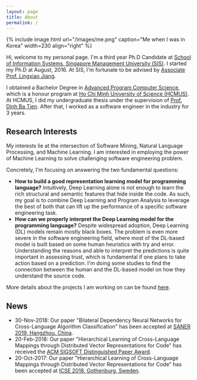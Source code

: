 ```yaml
---
layout: page
title: About
permalink: /
---
```


{% include image.html url="/images/me.png" caption="Me when I was in Korea" width=230 align="right" %}


Hi, welcome to my personal page. I'm a third year Ph.D Candidate at <a href="https://sis.smu.edu.sg/programmes/PhD/overview" target="_blank">School of Information Systems, Singapore Management University (SIS)</a>. I started my Ph.D at August, 2016. At SIS, I'm fortunate to be advised by <a href="http://www.mysmu.edu/faculty/lxjiang/" target="_blank">Associate Prof. Lingxiao Jiang</a>.

I obtained a Bachelor Degree in <a href="http://www.apcs.hcmus.edu.vn/Default.aspx?alias=www.apcs.hcmus.edu.vn/en" target="_blank">Advanced Program Computer Science</a>, which is a honour program at <a href="http://web.hcmus.edu.vn/en/index.php" target="_blank">Ho Chi Minh University of Science (HCMUS)</a>. At HCMUS, I did my undergraduate thesis under the supervision of <a href="https://dblp.org/pers/hd/d/Dinh:Tien_Ba" target="_blank">Prof. Dinh Ba Tien</a>. After that, I worked as a software engineer in the industry for 3 years.

## Research Interests

My interests lie at the intersection of Software Mining, Natural Language Processing, and Machine Learning. I am interested in employing the power of Machine Learning to solve challenging software engineering problem.

Concretely, I'm focusing on answering the two fundamental questions:
- **How to build a good representation learning model for programming language?** 
Intuitively, Deep Learning alone is not enough to learn the rich structural and semantic features that hide inside the code. As such, my goal is to combine Deep Learning and Program Analysis to leverage the best of both that can lift up the performance of a specific software engineering task.
- **How can we properly interpret the Deep Learning model for the programming language?** 
Despite widespread adoption, Deep Learning (DL) models remain mostly black boxes. The problem is even more severe in the software engineering field, where most of the DL-based model is built based on some human heuristics with try and error. Understanding the reasons and able to interpret the predictions is quite important in assessing trust, which is fundamental if one plans to take action based on a prediction. I'm doing some studies to find the connection between the human and the DL-based model on how they understand the source code.

More details about the projects I am working on can be found [here](/research/). 

## News

- 30-Nov-2018: Our paper "Bilateral Dependency Neural Networks for Cross-Language Algorithm Classification" has been accepted at <a href="https://saner2019.github.io/" target="_blank">SANER 2019, Hangzhou, China</a>.
- 20-Feb-2018: Our paper "Hierarchical Learning of Cross-Language Mappings through Distributed Vector Representations for Code" has received the <a href="https://www.icse2018.org/info/awards" target="_blank"> ACM SIGSOFT Distinguished Paper Award</a>.
- 20-Oct-2017: Our paper "Hierarchical Learning of Cross-Language Mappings through Distributed Vector Representations for Code" has been accepted at <a href="https://www.icse2018.org/" target="_blank">ICSE 2018, Gothenburg, Sweden</a>.





